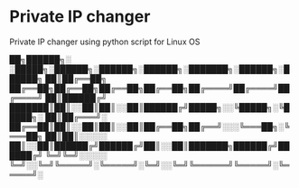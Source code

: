 # Private IP changer
Private IP changer using python script for Linux OS 

██╗██████╗░  ░█████╗░██████╗░██████╗░██████╗░███████╗░██████╗░██████╗
██║██╔══██╗  ██╔══██╗██╔══██╗██╔══██╗██╔══██╗██╔════╝██╔════╝██╔════╝
██║██████╔╝  ███████║██║░░██║██║░░██║██████╔╝█████╗░░╚█████╗░╚█████╗░
██║██╔═══╝░  ██╔══██║██║░░██║██║░░██║██╔══██╗██╔══╝░░░╚═══██╗░╚═══██╗
██║██║░░░░░  ██║░░██║██████╔╝██████╔╝██║░░██║███████╗██████╔╝██████╔╝
╚═╝╚═╝░░░░░  ╚═╝░░╚═╝╚═════╝░╚═════╝░╚═╝░░╚═╝╚══════╝╚═════╝░╚═════╝░
